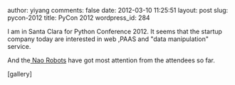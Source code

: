 author: yiyang
comments: false
date: 2012-03-10 11:25:51
layout: post
slug: pycon-2012
title: PyCon 2012
wordpress_id: 284


I am in Santa Clara for Python Conference 2012. It seems that the startup company today are interested in web ,PAAS and "data manipulation" service.

And the[ Nao Robots](http://www.aldebaran-robotics.com/en/) have got most attention from the attendees so far.

[gallery]
